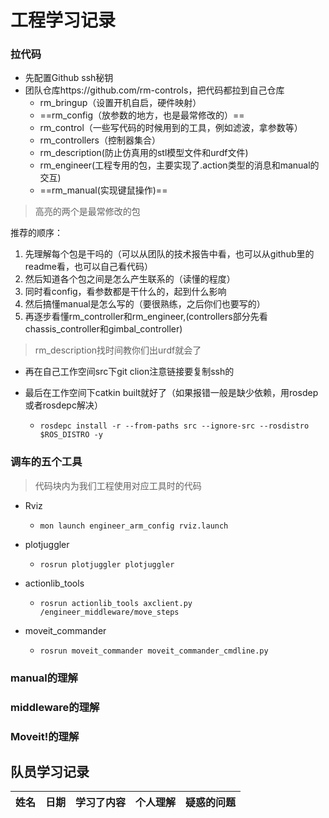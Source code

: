 # 工程学习记录

### 拉代码

- 先配置Github  ssh秘钥
- 团队仓库https://github.com/rm-controls，把代码都拉到自己仓库
  - rm_bringup（设置开机自启，硬件映射）
  - ==rm_config（放参数的地方，也是最常修改的）==
  - rm_control（一些写代码的时候用到的工具，例如滤波，拿参数等）
  - rm_controllers（控制器集合）
  - rm_description(防止仿真用的stl模型文件和urdf文件)
  - rm_engineer(工程专用的包，主要实现了.action类型的消息和manual的交互)
  - ==rm_manual(实现键鼠操作)==

> 高亮的两个是最常修改的包

推荐的顺序：

1. 先理解每个包是干吗的（可以从团队的技术报告中看，也可以从github里的readme看，也可以自己看代码）
2. 然后知道各个包之间是怎么产生联系的（读懂的程度）
3. 同时看config，看参数都是干什么的，起到什么影响
4. 然后搞懂manual是怎么写的（要很熟练，之后你们也要写的）
5. 再逐步看懂rm_controller和rm_engineer,(controllers部分先看chassis_controller和gimbal_controller)

> rm_description找时间教你们出urdf就会了

- 再在自己工作空间src下git clion注意链接要复制ssh的

- 最后在工作空间下catkin built就好了（如果报错一般是缺少依赖，用rosdep或者rosdepc解决）

  - ```
    rosdepc install -r --from-paths src --ignore-src --rosdistro $ROS_DISTRO -y
    ```
### 调车的五个工具
>代码块内为我们工程使用对应工具时的代码
- Rviz
  - ```
    mon launch engineer_arm_config rviz.launch
    ```
- plotjuggler
  - ```
    rosrun plotjuggler plotjuggler
    ```
- actionlib_tools
  - ```
    rosrun actionlib_tools axclient.py /engineer_middleware/move_steps
    ```
- moveit_commander
  - ```
    rosrun moveit_commander moveit_commander_cmdline.py
    ```
### manual的理解

### middleware的理解

### Moveit!的理解

## 队员学习记录
姓名|日期|学习了内容|个人理解|疑惑的问题
---|---|---|---|---
